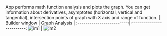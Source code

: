 
App performs math function analysis and plots the graph. You can get information about derivatives, asymptotes (horizontal, vertical and tangential), intersection points of graph with X axis and range of function.
| Builder window | Graph Analysis |
:-------------------------:|:-------------------------:
![im1](https://user-images.githubusercontent.com/55272228/119273743-faeaed00-bc14-11eb-9091-df8b83f91312.jpg) | ![im2](https://user-images.githubusercontent.com/55272228/119273747-fd4d4700-bc14-11eb-83e9-ac280e12b848.jpg)

